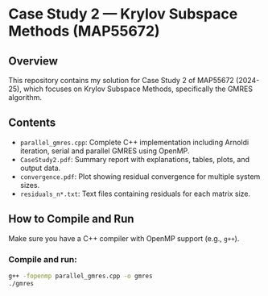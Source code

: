# Case Study 2 — Krylov Subspace Methods (MAP55672)

## Overview

This repository contains my solution for Case Study 2 of MAP55672 (2024-25), which focuses on Krylov Subspace Methods, specifically the GMRES algorithm.

## Contents

- `parallel_gmres.cpp`: Complete C++ implementation including Arnoldi iteration, serial and parallel GMRES using OpenMP.
- `CaseStudy2.pdf`: Summary report with explanations, tables, plots, and output data.
- `convergence.pdf`: Plot showing residual convergence for multiple system sizes.
- `residuals_n*.txt`: Text files containing residuals for each matrix size.

## How to Compile and Run

Make sure you have a C++ compiler with OpenMP support (e.g., `g++`).

### Compile and run:
```bash
g++ -fopenmp parallel_gmres.cpp -o gmres
./gmres

